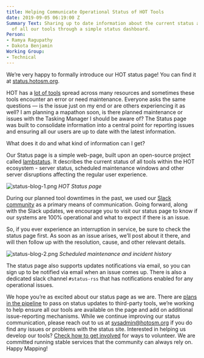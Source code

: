 ```yaml
---
title: Helping Communicate Operational Status of HOT Tools
date: 2019-09-05 06:19:00 Z
Summary Text: Sharing up to date information about the current status and operation
  of all our tools through a simple status dashboard.
Person:
- Ramya Ragupathy
- Dakota Benjamin
Working Group:
- Technical
---
```


We’re very happy to formally introduce our HOT status page! You can find it at [status.hotosm.org](https://status.hotosm.org/). 

HOT has a [lot of tools](https://www.hotosm.org/tools-and-data) spread across many resources and sometimes these tools encounter an error or need maintenance. Everyone asks the same questions — is the issue just on my end or are others experiencing it as well? I am planning a mapathon soon, is there planned maintenance or issues with the Tasking Manager I should be aware of? The Status page was built to consolidate information into a central point for reporting issues and ensuring all our users are up to date with the latest information. 

What does it do and what kind of information can I get? 

Our Status page is a simple web-page, built upon an open-source project called [lambstatus](https://lambstatus.github.io/). It describes the current status of all tools within the HOT ecosystem - server status, scheduled maintenance windows and other server disruptions affecting the regular user experience.

![status-blog-1.png](/uploads/status-blog-1.png)
*HOT Status page*

During our planned tool downtimes in the past,  we used our [Slack community](https://slack.hotosm.org/) as a primary means of communication. Going forward, along with the Slack updates, we encourage you to visit our status page to know if our systems are 100% operational and what to expect if there is an issue.

So, if you ever experience an interruption in service, be sure to check the status page first. As soon as an issue arises, we’ll post about it there, and will then follow up with the resolution, cause, and other relevant details.

![status-blog-2.png](/uploads/status-blog-2.png)
*Scheduled maintenance and incident history*

The status page also supports updates notifications via email,  so you can sign up to be notified via email when an issue comes up. There is also a dedicated slack channel `#status-rss` that has notifications enabled for any operational issues.

We hope you’re as excited about our status page as we are. There are [plans in the pipeline](https://github.com/hotosm/hotosm-status-lambda/issues) to pass on status updates to third-party tools, we’re working to help ensure all our tools are available on the page and add on additional issue-reporting mechanisms.  While we continue improving our status communication, please reach out to us at sysadmin@hotosm.org if you do find any issues or problems with the status site. Interested in helping us develop our tools? [Check how to get involved](https://www.hotosm.org/get-involved) for ways to volunteer. We are committed running stable services that the community can always rely on. Happy Mapping!
